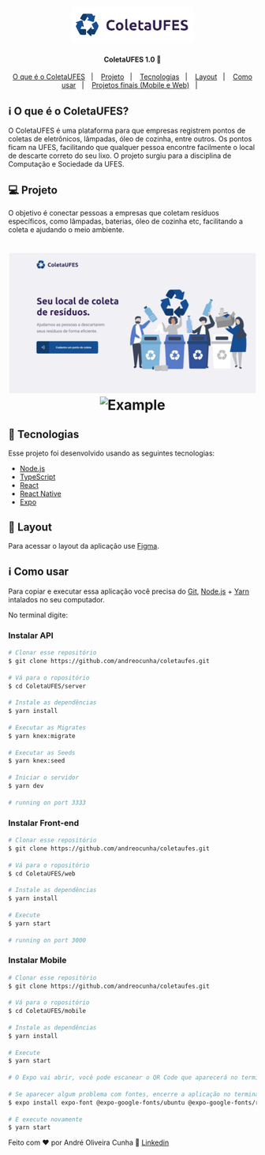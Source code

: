 <h1 align="center">
    <img alt="ColetaUFES" title="#ColetaUFES" src=".github/logo.png" width="250px" />
</h1>

<h4 align="center"> 
	ColetaUFES 1.0 🚀
</h4>

<p align="center">
 <a href="#information_source-o-que-é-o-coletaufes?">O que é o ColetaUFES</a>&nbsp;&nbsp;&nbsp;|&nbsp;&nbsp;&nbsp;
  <a href="#-projeto">Projeto</a>&nbsp;&nbsp;&nbsp;|&nbsp;&nbsp;&nbsp;
  <a href="#rocket-Tecnologias">Tecnologias</a>&nbsp;&nbsp;&nbsp;|&nbsp;&nbsp;&nbsp;
  <a href="#-layout">Layout</a>&nbsp;&nbsp;&nbsp;|&nbsp;&nbsp;&nbsp;
  <a href="#information_source-como-usar">Como usar</a>&nbsp;&nbsp;&nbsp;|&nbsp;&nbsp;&nbsp;
  <a href="#-projetos-finais-(mobile-e-web)">Projetos finais (Mobile e Web)</a>&nbsp;&nbsp;&nbsp;|&nbsp;&nbsp;&nbsp;
</p>

## :information_source: O que é o ColetaUFES?

O ColetaUFES é uma plataforma para que empresas registrem pontos de coletas de eletrônicos, lâmpadas, óleo de cozinha,
entre outros. Os pontos ficam na UFES, facilitando que qualquer pessoa encontre facilmente o local de descarte correto
do seu lixo. O projeto surgiu para a disciplina de Computação e Sociedade da UFES.


## 💻 Projeto

O objetivo é conectar pessoas a empresas que coletam resíduos específicos, como lâmpadas, baterias, óleo de cozinha etc, facilitando a coleta e ajudando o meio ambiente.

<h1 align="center">
    <img alt="Example" title="Example" src=".github/web.svg" width="500px" />
    <img alt="Example" title="Example" src=".github/mobile.svg" width="300px" />
</h1>


## :rocket: Tecnologias

Esse projeto foi desenvolvido usando as seguintes tecnologias:

- [Node.js][nodejs]
- [TypeScript][typescript]
- [React][reactjs]
- [React Native][rn]
- [Expo][expo]

## 🔖 Layout

Para acessar o layout da aplicação use [Figma](https://www.figma.com/file/HRlDySB3veeJLQGsuAeWnw/ColetaUFES?node-id=0%3A1).

## :information_source: Como usar

Para copiar e executar essa aplicação você precisa do [Git](https://git-scm.com), [Node.js][nodejs] + [Yarn][yarn] intalados no seu computador.

No terminal digite:

### Instalar API 

```bash
# Clonar esse repositório
$ git clone https://github.com/andreocunha/coletaufes.git

# Vá para o ropositório
$ cd ColetaUFES/server

# Instale as dependências
$ yarn install

# Executar as Migrates
$ yarn knex:migrate

# Executar as Seeds
$ yarn knex:seed

# Iniciar o servidor
$ yarn dev

# running on port 3333
```

### Instalar Front-end

```bash
# Clonar esse repositório
$ git clone https://github.com/andreocunha/coletaufes.git

# Vá para o ropositório
$ cd ColetaUFES/web

# Instale as dependências
$ yarn install

# Execute
$ yarn start

# running on port 3000
```

### Instalar Mobile

```bash
# Clonar esse repositório
$ git clone https://github.com/andreocunha/coletaufes.git

# Vá para o ropositório
$ cd ColetaUFES/mobile

# Instale as dependências
$ yarn install

# Execute
$ yarn start

# O Expo vai abrir, você pode escanear o QR Code que aparecerá no terminal ou na página web usando o app da Expo no seu celular.

# Se aparecer algum problema com fontes, encerre a aplicação no terminal "CONTROL + C", execute:
$ expo install expo-font @expo-google-fonts/ubuntu @expo-google-fonts/roboto

# E execute novamente
$ yarn start

```

<!-- ### Projetos finais (Mobile e Web) -->

<!-- <h1 align="center">
    <img alt="coleta" title="#coleta" src=".github/coleta.png" width="700px" />
</h1> -->

Feito com ♥ por André Oliveira Cunha :wave: [Linkedin](https://www.linkedin.com/in/andr%C3%A9-oliveira-cunha-b26b3a156/)

[nodejs]: https://nodejs.org/
[typescript]: https://www.typescriptlang.org/
[expo]: https://expo.io/
[reactjs]: https://reactjs.org
[rn]: https://facebook.github.io/react-native/
[yarn]: https://yarnpkg.com/